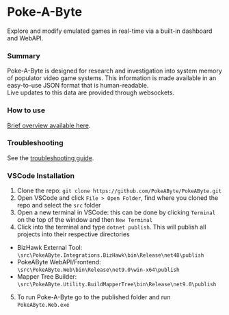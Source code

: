 # Poke-A-Byte
Explore and modify emulated games in real-time via a built-in dashboard and WebAPI.

### Summary
Poke-A-Byte is designed for research and investigation into system memory
of populator video game systems. This information is made available
in an easy-to-use JSON format that is human-readable. \
Live updates to this data are provided through websockets.

### How to use

[Brief overview available here](./docs/HowTo.md).

### Troubleshooting

See the [troubleshooting guide](./docs/Troubleshooting.md).

### VSCode Installation
1) Clone the repo: `git clone https://github.com/PokeAByte/PokeAByte.git`
2) Open VSCode and click `File > Open Folder`, find where you cloned the repo and select the `src` folder
3) Open a new terminal in VSCode: this can be done by clicking `Terminal` on the top of the window and then `New Terminal`
4) Click into the terminal and type `dotnet publish`. This will publish all projects into their respective directories
 - BizHawk External Tool: `\src\PokeAByte.Integrations.BizHawk\bin\Release\net48\publish`
 - PokeAByte WebAPI/Frontend: `\src\PokeAByte.Web\bin\Release\net9.0\win-x64\publish`
 - Mapper Tree Builder: `\src\PokeAByte.Utility.BuildMapperTree\bin\Release\net9.0\publish`
5) To run Poke-A-Byte go to the published folder and run `PokeAByte.Web.exe`
